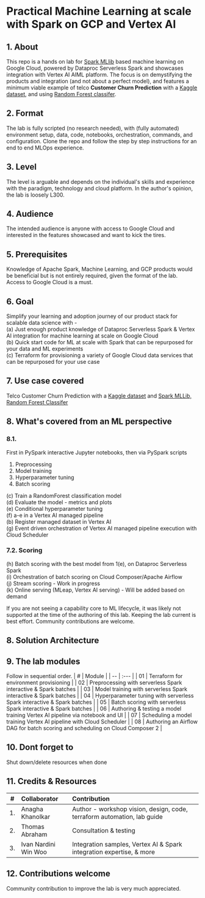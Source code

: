 # Practical Machine Learning at scale with Spark on GCP and Vertex AI


## 1. About
This repo is a hands on lab for [Spark MLlib](https://spark.apache.org/docs/latest/ml-guide.html) based machine learning on Google Cloud, powered by Dataproc Serverless Spark and showcases integration with Vertex AI AIML platform. The focus is on demystifying the products and integration (and not about a perfect model), and features a minimum viable example of telco **Customer Churn Prediction** with a [Kaggle dataset](https://www.kaggle.com/datasets/blastchar/telco-customer-churn), and using [Random Forest classifer](https://spark.apache.org/docs/latest/ml-classification-regression.html#random-forest-classifier).

## 2. Format
The lab is fully scripted (no research needed), with (fully automated) environment setup, data, code, notebooks, orchestration, commands, and configuration. Clone the repo and follow the step by step instructions for an end to end MLOps experience.

## 3. Level
The level is arguable and depends on the individual's skills and experience with the paradigm, technology and cloud platform. In the author's opinion, the lab is loosely L300. 

## 4. Audience
The intended audience is anyone with access to Google Cloud and interested in the features showcased and want to kick the tires.

## 5. Prerequisites
Knowledge of Apache Spark, Machine Learning, and GCP products would be beneficial but is not entirely required, given the format of the lab.<br> 
Access to Google Cloud is a must.

## 6. Goal
Simplify your learning and adoption journey of our product stack for scalable data science with - <br> 
(a) Just enough product knowledge of Dataproc Serverless Spark & Vertex AI integration for machine learning at scale on Google Cloud<br>
(b) Quick start code for ML at scale with Spark that can be repurposed for your data and ML experiments<br>
(c) Terraform for provisioning a variety of Google Cloud data services that can be repurposed for your use case<br>

## 7. Use case covered
Telco Customer Churn Prediction with a [Kaggle dataset](https://www.kaggle.com/datasets/blastchar/telco-customer-churn) and [Spark MLLib, Random Forest Classifer](https://spark.apache.org/docs/latest/ml-classification-regression.html#random-forest-classifier)<br> 

## 8. What's covered from an ML perspective<br> 

### 8.1. 
First in PySpark interactive Jupyter notebooks, then via PySpark scripts<br> 
1. Preprocessing <br> 
2. Model training 
3. Hyperparameter tuning
4. Batch scoring

(c) Train a RandomForest classification model<br> 
(d) Evaluate the model - metrics and plots<br> 
(e) Conditional hyperparameter tuning<br> 
(f) a-e in a Vertex AI managed pipeline <br> 
(b) Register managed dataset in Vertex AI<br> 
(g) Event driven orchestration of Vertex AI managed pipeline execution with Cloud Scheduler<br> 

### 7.2. Scoring
(h) Batch scoring with the best model from 1(e), on Dataproc Serverless Spark <br>
(i) Orchestration of batch scoring on Cloud Composer/Apache Airflow <br>
(j) Stream scoring - Work in progress <br> 
(k) Online serving (MLeap, Vertex AI serving) - Will be added based on demand <br>

If you are not seeing a capability core to ML lifecycle, it was likely not supported at the time of the authoring of this lab. Keeping the lab current is best effort. Community contributions are welcome.

## 8. Solution Architecture


## 9. The lab modules
Follow in sequential order.
| # | Module | 
| -- | :--- |
| 01 |  Terraform for environment provisioning |
| 02 |  Preprocessing with serverless Spark interactive & Spark batches |
| 03 |  Model training with serverless Spark interactive & Spark batches |
| 04 |  Hyperparameter tuning  with serverless Spark interactive & Spark batches |
| 05 |  Batch scoring with serverless Spark interactive & Spark batches |
| 06 |  Authoring & testing a model training Vertex AI pipeline via notebook and UI |
| 07 |  Scheduling a model training Vertex AI pipeline with Cloud Scheduler |
| 08 |  Authoring an Airflow DAG for batch scoring and scheduling on Cloud Composer 2 |

## 10. Dont forget to 
Shut down/delete resources when done

## 11. Credits & Resources
| # | Collaborator | Contribution  | 
| -- | :--- | :--- |
| 1. | Anagha Khanolkar | Author - workshop vision, design, code, terraform automation, lab guide |
| 2. | Thomas Abraham | Consultation & testing |
| 3. | Ivan Nardini<br>Win Woo | Integration samples, Vertex AI & Spark integration expertise, & more |

## 12. Contributions welcome
Community contribution to improve the lab is very much appreciated. <br>

